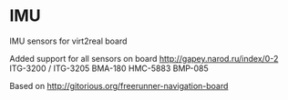 IMU
===

IMU sensors for virt2real board

Added support for all sensors on board http://gapey.narod.ru/index/0-2
ITG-3200 / ITG-3205
BMA-180
HMC-5883
BMP-085

Based on http://gitorious.org/freerunner-navigation-board

